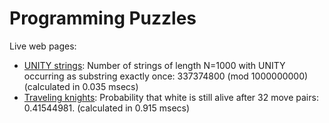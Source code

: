 # Programming Puzzles

Live web pages:

- [UNITY strings](http://clb.confined.space/tgifelse/unity_strings.html?1000): Number of strings of length N=1000 with UNITY occurring as substring exactly once: 337374800 (mod 1000000000) (calculated in 0.035 msecs)
- [Traveling knights](http://clb.confined.space/tgifelse/traveling_knights.html): Probability that white is still alive after 32 move pairs: 0.41544981. (calculated in 0.915 msecs)
